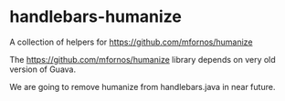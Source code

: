 handlebars-humanize
======

A collection of helpers for https://github.com/mfornos/humanize

The https://github.com/mfornos/humanize library depends on very old version of Guava.

We are going to remove humanize from handlebars.java in near future.
